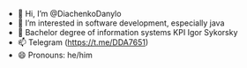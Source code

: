 - 👋 Hi, I’m @DiachenkoDanylo
- 👀 I’m interested in software development, especially java
- 🌱 Bachelor degree of information systems KPI Igor Sykorsky
- 📫 Telegram (https://t.me/DDA7651)
- 😄 Pronouns: he/him

<!---
DiachenkoDanylo/DiachenkoDanylo is a ✨ special ✨ repository because its `README.md` (this file) appears on your GitHub profile.
You can click the Preview link to take a look at your changes.
--->
